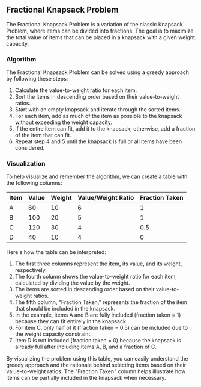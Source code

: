 ## Fractional Knapsack Problem

The Fractional Knapsack Problem is a variation of the classic Knapsack Problem, where items can be divided into fractions. The goal is to maximize the total value of items that can be placed in a knapsack with a given weight capacity.

### Algorithm

The Fractional Knapsack Problem can be solved using a greedy approach by following these steps:

1. Calculate the value-to-weight ratio for each item.
2. Sort the items in descending order based on their value-to-weight ratios.
3. Start with an empty knapsack and iterate through the sorted items.
4. For each item, add as much of the item as possible to the knapsack without exceeding the weight capacity.
5. If the entire item can fit, add it to the knapsack; otherwise, add a fraction of the item that can fit.
6. Repeat step 4 and 5 until the knapsack is full or all items have been considered.

### Visualization

To help visualize and remember the algorithm, we can create a table with the following columns:

| Item | Value | Weight | Value/Weight Ratio | Fraction Taken |
|------|-------|--------|---------------------|----------------|
|   A  |   60  |   10   |         6          |       1        |
|   B  |   100 |   20   |         5          |       1        |
|   C  |   120 |   30   |         4          |       0.5      |
|   D  |   40  |   10   |         4          |       0        |

Here's how the table can be interpreted:

1. The first three columns represent the item, its value, and its weight, respectively.
2. The fourth column shows the value-to-weight ratio for each item, calculated by dividing the value by the weight.
3. The items are sorted in descending order based on their value-to-weight ratios.
4. The fifth column, "Fraction Taken," represents the fraction of the item that should be included in the knapsack.
5. In the example, items A and B are fully included (fraction taken = 1) because they can fit entirely in the knapsack.
6. For item C, only half of it (fraction taken = 0.5) can be included due to the weight capacity constraint.
7. Item D is not included (fraction taken = 0) because the knapsack is already full after including items A, B, and a fraction of C.

By visualizing the problem using this table, you can easily understand the greedy approach and the rationale behind selecting items based on their value-to-weight ratios. The "Fraction Taken" column helps illustrate how items can be partially included in the knapsack when necessary.